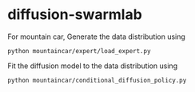 # diffusion-swarmlab

For mountain car,
Generate the data distribution using
```
python mountaincar/expert/load_expert.py
```
Fit the diffusion model to the data distribution using
```
python mountaincar/conditional_diffusion_policy.py
```
